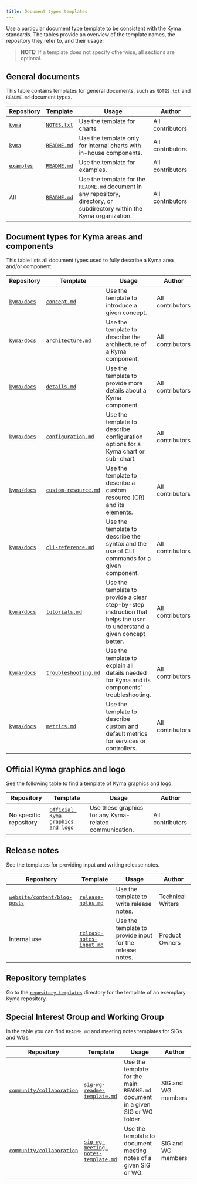 ```yaml
---
title: Document types templates
---
```


Use a particular document type template to be consistent with the Kyma standards. The tables provide an overview of the template names, the repository they refer to, and their usage:

>**NOTE:** If a template does not specify otherwise, all sections are optional.

## General documents

This table contains templates for general documents, such as `NOTES.txt` and `README.md` document types.

| Repository | Template | Usage | Author |
|---|---|---|---|
| [`kyma`](https://github.com/kyma-project/kyma)| [`NOTES.txt`](https://github.com/kyma-project/community/blob/main/templates/resources/NOTES.txt) | Use the template for charts. | All contributors |
| [`kyma`](https://github.com/kyma-project/kyma)| [`README.md`](https://github.com/kyma-project/community/blob/main/templates/resources/chart_README.md) | Use the template only for internal charts with in-house components. | All contributors |
| [`examples`](https://github.com/kyma-project/examples) | [`README.md`](https://github.com/kyma-project/community/blob/main/templates/resources/example_README.md) | Use the template for examples. | All contributors |
| All | [`README.md`](https://github.com/kyma-project/community/blob/main/guidelines/repository-guidelines/repository-template/README.md) | Use the template for the `README.md` document in any repository, directory, or subdirectory within the Kyma organization. | All contributors |

## Document types for Kyma areas and components

This table lists all document types used to fully describe a Kyma area and/or component.

| Repository | Template | Usage | Author |
|---|---|---|---|
| [`kyma/docs`](https://github.com/kyma-project/kyma/tree/main/docs) | [`concept.md`](https://github.com/kyma-project/community/blob/main/templates/resources/concept.md) | Use the template to introduce a given concept. | All contributors |
| [`kyma/docs`](https://github.com/kyma-project/kyma/tree/main/docs) | [`architecture.md`](https://github.com/kyma-project/community/blob/main/templates/resources/architecture.md) | Use the template to describe the architecture of a Kyma component. | All contributors |
| [`kyma/docs`](https://github.com/kyma-project/kyma/tree/main/docs) | [`details.md`](https://github.com/kyma-project/community/blob/main/templates/resources/details.md) | Use the template to provide more details about a Kyma component. | All contributors |
| [`kyma/docs`](https://github.com/kyma-project/kyma/tree/main/docs) | [`configuration.md`](https://github.com/kyma-project/community/blob/main/templates/resources/configuration.md) | Use the template to describe configuration options for a Kyma chart or sub-chart. | All contributors |
| [`kyma/docs`](https://github.com/kyma-project/kyma/tree/main/docs) | [`custom-resource.md`](https://github.com/kyma-project/community/blob/main/templates/resources/custom-resource.md) | Use the template to describe a custom resource (CR) and its elements. | All contributors |
| [`kyma/docs`](https://github.com/kyma-project/kyma/tree/main/docs) | [`cli-reference.md`](https://github.com/kyma-project/community/blob/main/templates/resources/cli-reference.md) | Use the template to describe the syntax and the use of CLI commands for a given component. | All contributors |
| [`kyma/docs`](https://github.com/kyma-project/kyma/tree/main/docs) | [`tutorials.md`](https://github.com/kyma-project/community/blob/main/templates/resources/tutorial.md) | Use the template to provide a clear step-by-step instruction that helps the user to understand a given concept better. | All contributors |
| [`kyma/docs`](https://github.com/kyma-project/kyma/tree/main/docs) | [`troubleshooting.md`](https://github.com/kyma-project/community/blob/main/templates/resources/troubleshooting.md) | Use the template to explain all details needed for Kyma and its components' troubleshooting. | All contributors |
| [`kyma/docs`](https://github.com/kyma-project/kyma/tree/main/docs) | [`metrics.md`](https://github.com/kyma-project/community/blob/main/templates/resources/metrics.md) | Use the template to describe custom and default metrics for services or controllers. | All contributors |

## Official Kyma graphics and logo

See the following table to find a template of Kyma graphics and logo.

| Repository | Template | Usage | Author |
|---|---|---|---|
| No specific repository | [`Official Kyma graphics and logo`](https://github.com/kyma-project/community/tree/main/templates/resources/assets) | Use these graphics for any Kyma-related communication. | All contributors |

## Release notes

See the templates for providing input and writing release notes.

| Repository | Template | Usage | Author |
|---|---|---|---|
| [`website/content/blog-posts`](https://github.com/kyma-project/website/tree/main/content/blog-posts) | [`release-notes.md`](https://github.com/kyma-project/community/blob/main/templates/resources/release-notes.md) | Use the template to write release notes. | Technical Writers |
| Internal use | [`release-notes-input.md`](https://github.com/kyma-project/community/blob/main/templates/resources/release-notes-input.md) | Use the template to provide input for the release notes. | Product Owners |

## Repository templates

Go to the [`repository-templates`](https://github.com/kyma-project/community/tree/main/templates/repository-template) directory for the template of an exemplary Kyma repository.

## Special Interest Group and Working Group

In the table you can find `README.md` and meeting notes templates for SIGs and WGs.

| Repository | Template | Usage | Author |
|---|---|---|---|
| [`community/collaboration`](https://github.com/kyma-project/community/tree/main/collaboration) | [`sig-wg-readme-template.md`](https://github.com/kyma-project/community/blob/main/templates/resources/sig-wg-readme-template.md) | Use the template for the main `README.md` document in a given SIG or WG folder. | SIG and WG members |
| [`community/collaboration`](https://github.com/kyma-project/community/tree/main/collaboration) | [`sig-wg-meeting-notes-template.md`](https://github.com/kyma-project/community/blob/main/templates/resources/sig-wg-meeting-notes-template.md) | Use the template to document meeting notes of a given SIG or WG. | SIG and WG members |
